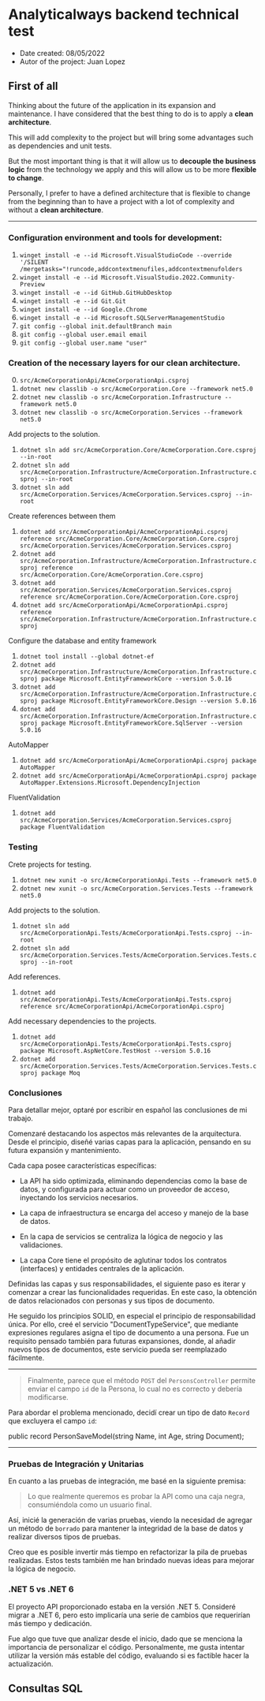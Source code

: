 # Analyticalways backend technical test

- Date created: 08/05/2022
- Autor of the project: Juan Lopez

## First of all

Thinking about the future of the application in its expansion and maintenance. I have considered that the best thing to do is to apply a **clean architecture**.

This will add complexity to the project but will bring some advantages such as dependencies and unit tests.

But the most important thing is that it will allow us to **decouple the business logic** from the technology we apply and this will allow us to be more **flexible to change**.

Personally, I prefer to have a defined architecture that is flexible to change from the beginning than to have a project with a lot of complexity and without a **clean architecture**.

---

### Configuration environment and tools for development:

1. `winget install -e --id Microsoft.VisualStudioCode --override '/SILENT /mergetasks="!runcode,addcontextmenufiles,addcontextmenufolders`
2. `winget install -e --id Microsoft.VisualStudio.2022.Community-Preview`
3. `winget install -e --id GitHub.GitHubDesktop`
4. `winget install -e --id Git.Git`
5. `winget install -e --id Google.Chrome`
6. `winget install -e --id Microsoft.SQLServerManagementStudio`
7. `git config --global init.defaultBranch main`
8. `git config --global user.email email`
9. `git config --global user.name "user"`

### Creation of the necessary layers for our clean architecture.

0. `src/AcmeCorporationApi/AcmeCorporationApi.csproj`
1. `dotnet new classlib -o src/AcmeCorporation.Core --framework net5.0`
2. `dotnet new classlib -o src/AcmeCorporation.Infrastructure --framework net5.0`
3. `dotnet new classlib -o src/AcmeCorporation.Services --framework net5.0`

Add projects to the solution.

1. `dotnet sln add src/AcmeCorporation.Core/AcmeCorporation.Core.csproj --in-root`
2. `dotnet sln add src/AcmeCorporation.Infrastructure/AcmeCorporation.Infrastructure.csproj --in-root`
3. `dotnet sln add src/AcmeCorporation.Services/AcmeCorporation.Services.csproj --in-root`

Create references between them

1. `dotnet add src/AcmeCorporationApi/AcmeCorporationApi.csproj reference src/AcmeCorporation.Core/AcmeCorporation.Core.csproj src/AcmeCorporation.Services/AcmeCorporation.Services.csproj`
2. `dotnet add src/AcmeCorporation.Infrastructure/AcmeCorporation.Infrastructure.csproj reference src/AcmeCorporation.Core/AcmeCorporation.Core.csproj`
3. `dotnet add src/AcmeCorporation.Services/AcmeCorporation.Services.csproj reference src/AcmeCorporation.Core/AcmeCorporation.Core.csproj`
4. `dotnet add src/AcmeCorporationApi/AcmeCorporationApi.csproj reference src/AcmeCorporation.Infrastructure/AcmeCorporation.Infrastructure.csproj`

Configure the database and entity framework

1. `dotnet tool install --global dotnet-ef`
2. `dotnet add src/AcmeCorporation.Infrastructure/AcmeCorporation.Infrastructure.csproj package Microsoft.EntityFrameworkCore --version 5.0.16`
3. `dotnet add src/AcmeCorporation.Infrastructure/AcmeCorporation.Infrastructure.csproj package Microsoft.EntityFrameworkCore.Design --version 5.0.16`
4. `dotnet add src/AcmeCorporation.Infrastructure/AcmeCorporation.Infrastructure.csproj package Microsoft.EntityFrameworkCore.SqlServer --version 5.0.16`

AutoMapper

1. `dotnet add src/AcmeCorporationApi/AcmeCorporationApi.csproj package AutoMapper`
2. `dotnet add src/AcmeCorporationApi/AcmeCorporationApi.csproj package AutoMapper.Extensions.Microsoft.DependencyInjection`

FluentValidation

1. `dotnet add src/AcmeCorporation.Services/AcmeCorporation.Services.csproj package FluentValidation`

### Testing

Crete projects for testing.

1. `dotnet new xunit -o src/AcmeCorporationApi.Tests --framework net5.0`
2. `dotnet new xunit -o src/AcmeCorporation.Services.Tests --framework net5.0`

Add projects to the solution.

1. `dotnet sln add src/AcmeCorporationApi.Tests/AcmeCorporationApi.Tests.csproj --in-root`
2. `dotnet sln add src/AcmeCorporation.Services.Tests/AcmeCorporation.Services.Tests.csproj --in-root`

Add references.

1. `dotnet add src/AcmeCorporationApi.Tests/AcmeCorporationApi.Tests.csproj reference src/AcmeCorporationApi/AcmeCorporationApi.csproj`

Add necessary dependencies to the projects.

1. `dotnet add src/AcmeCorporationApi.Tests/AcmeCorporationApi.Tests.csproj package Microsoft.AspNetCore.TestHost --version 5.0.16`
2. `dotnet add src/AcmeCorporation.Services.Tests/AcmeCorporation.Services.Tests.csproj package Moq`

### Conclusiones

Para detallar mejor, optaré por escribir en español las conclusiones de mi trabajo.

Comenzaré destacando los aspectos más relevantes de la arquitectura. Desde el principio, diseñé varias capas para la aplicación, pensando en su futura expansión y mantenimiento.

Cada capa posee características específicas:

- La API ha sido optimizada, eliminando dependencias como la base de datos, y configurada para actuar como un proveedor de acceso, inyectando los servicios necesarios.

- La capa de infraestructura se encarga del acceso y manejo de la base de datos.

- En la capa de servicios se centraliza la lógica de negocio y las validaciones.

- La capa Core tiene el propósito de aglutinar todos los contratos (interfaces) y entidades centrales de la aplicación.

Definidas las capas y sus responsabilidades, el siguiente paso es iterar y comenzar a crear las funcionalidades requeridas. En este caso, la obtención de datos relacionados con personas y sus tipos de documento.

He seguido los principios SOLID, en especial el principio de responsabilidad única. Por ello, creé el servicio "DocumentTypeService", que mediante expresiones regulares asigna el tipo de documento a una persona. Fue un requisito pensado también para futuras expansiones, donde, al añadir nuevos tipos de documentos, este servicio pueda ser reemplazado fácilmente.

---

> Finalmente, parece que el método `POST` del `PersonsController` permite enviar el campo `id` de la Persona, lo cual no es correcto y debería modificarse.

Para abordar el problema mencionado, decidí crear un tipo de dato `Record` que excluyera el campo `id`:

public record PersonSaveModel(string Name, int Age, string Document);


---

### Pruebas de Integración y Unitarias

En cuanto a las pruebas de integración, me basé en la siguiente premisa:

> Lo que realmente queremos es probar la API como una caja negra, consumiéndola como un usuario final.

Así, inicié la generación de varias pruebas, viendo la necesidad de agregar un método de `borrado` para mantener la integridad de la base de datos y realizar diversos tipos de pruebas.

Creo que es posible invertir más tiempo en refactorizar la pila de pruebas realizadas. Estos tests también me han brindado nuevas ideas para mejorar la lógica de negocio.

### .NET 5 vs .NET 6

El proyecto API proporcionado estaba en la versión .NET 5. Consideré migrar a .NET 6, pero esto implicaría una serie de cambios que requerirían más tiempo y dedicación.

Fue algo que tuve que analizar desde el inicio, dado que se menciona la importancia de personalizar el código. Personalmente, me gusta intentar utilizar la versión más estable del código, evaluando si es factible hacer la actualización.

## Consultas SQL
